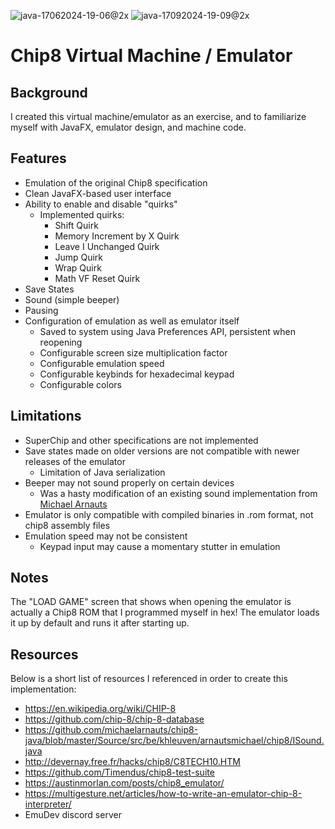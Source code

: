 ![java-17062024-19-06@2x](https://github.com/ActualTomato/Chip8Emu/assets/73549035/3f7959a4-a07a-4c2b-bf27-8d30c1d5fd07)
![java-17092024-19-09@2x](https://github.com/ActualTomato/Chip8Emu/assets/73549035/12184a9b-ce9b-4372-bd30-b04b3c753e5d)

# Chip8 Virtual Machine / Emulator
## Background
I created this virtual machine/emulator as an exercise, and to familiarize myself with JavaFX, emulator design, and machine code.

## Features
* Emulation of the original Chip8 specification
* Clean JavaFX-based user interface
* Ability to enable and disable "quirks"
  * Implemented quirks:
    * Shift Quirk
    * Memory Increment by X Quirk
    * Leave I Unchanged Quirk
    * Jump Quirk
    * Wrap Quirk
    * Math VF Reset Quirk
* Save States
* Sound (simple beeper)
* Pausing
* Configuration of emulation as well as emulator itself
  * Saved to system using Java Preferences API, persistent when reopening
  * Configurable screen size multiplication factor
  * Configurable emulation speed
  * Configurable keybinds for hexadecimal keypad
  * Configurable colors

## Limitations
* SuperChip and other specifications are not implemented
* Save states made on older versions are not compatible with newer releases of the emulator
  * Limitation of Java serialization
* Beeper may not sound properly on certain devices
  * Was a hasty modification of an existing sound implementation from [Michael Arnauts](https://github.com/michaelarnauts)
* Emulator is only compatible with compiled binaries in .rom format, not chip8 assembly files
* Emulation speed may not be consistent
  * Keypad input may cause a momentary stutter in emulation

## Notes
The "LOAD GAME" screen that shows when opening the emulator is actually a Chip8 ROM that I programmed myself in hex! The emulator loads it up by default and runs it after starting up.

## Resources
Below is a short list of resources I referenced in order to create this implementation:
* https://en.wikipedia.org/wiki/CHIP-8
* https://github.com/chip-8/chip-8-database
* https://github.com/michaelarnauts/chip8-java/blob/master/Source/src/be/khleuven/arnautsmichael/chip8/ISound.java
* http://devernay.free.fr/hacks/chip8/C8TECH10.HTM
* https://github.com/Timendus/chip8-test-suite
* https://austinmorlan.com/posts/chip8_emulator/
* https://multigesture.net/articles/how-to-write-an-emulator-chip-8-interpreter/
* EmuDev discord server
